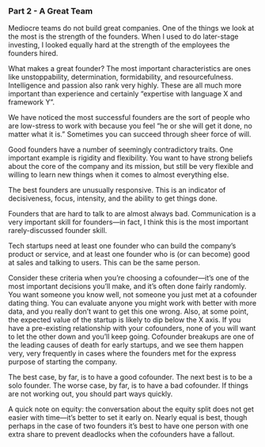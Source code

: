 ### Part 2 - A Great Team

Mediocre teams do not build great companies. One of the things we look at the most is the strength of the founders. When I used to do later-stage investing, I looked equally hard at the strength of the employees the founders hired.

What makes a great founder? The most important characteristics are ones like unstoppability, determination, formidability, and resourcefulness. Intelligence and passion also rank very highly. These are all much more important than experience and certainly “expertise with language X and framework Y”.

We have noticed the most successful founders are the sort of people who are low-stress to work with because you feel “he or she will get it done, no matter what it is.” Sometimes you can succeed through sheer force of will.

Good founders have a number of seemingly contradictory traits. One important example is rigidity and flexibility. You want to have strong beliefs about the core of the company and its mission, but still be very flexible and willing to learn new things when it comes to almost everything else.

The best founders are unusually responsive. This is an indicator of decisiveness, focus, intensity, and the ability to get things done.

Founders that are hard to talk to are almost always bad. Communication is a very important skill for founders—in fact, I think this is the most important rarely-discussed founder skill.

Tech startups need at least one founder who can build the company’s product or service, and at least one founder who is \(or can become\) good at sales and talking to users. This can be the same person.

Consider these criteria when you’re choosing a cofounder—it’s one of the most important decisions you’ll make, and it’s often done fairly randomly. You want someone you know well, not someone you just met at a cofounder dating thing. You can evaluate anyone you might work with better with more data, and you really don’t want to get this one wrong. Also, at some point, the expected value of the startup is likely to dip below the X axis. If you have a pre-existing relationship with your cofounders, none of you will want to let the other down and you’ll keep going. Cofounder breakups are one of the leading causes of death for early startups, and we see them happen very, very frequently in cases where the founders met for the express purpose of starting the company.

The best case, by far, is to have a good cofounder. The next best is to be a solo founder. The worse case, by far, is to have a bad cofounder. If things are not working out, you should part ways quickly.

A quick note on equity: the conversation about the equity split does not get easier with time—it’s better to set it early on. Nearly equal is best, though perhaps in the case of two founders it’s best to have one person with one extra share to prevent deadlocks when the cofounders have a fallout.

